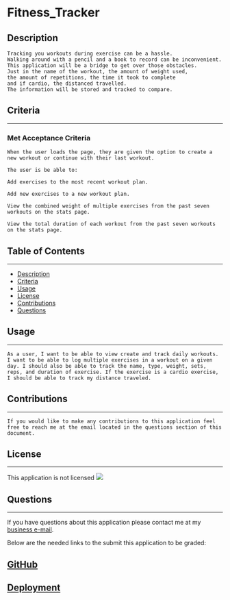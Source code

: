 # Fitness_Tracker
## Description
```
Tracking you workouts during exercise can be a hassle.
Walking around with a pencil and a book to record can be inconvenient.
This application will be a bridge to get over those obstacles.
Just in the name of the workout, the amount of weight used,
the amount of repetitions, the time it took to complete
and if cardio, the distanced travelled.
The information will be stored and tracked to compare.
```
## Criteria
---
### Met Acceptance Criteria
```
When the user loads the page, they are given the option to create a new workout or continue with their last workout.

The user is be able to:

Add exercises to the most recent workout plan.

Add new exercises to a new workout plan.

View the combined weight of multiple exercises from the past seven workouts on the stats page.

View the total duration of each workout from the past seven workouts on the stats page.
```

## Table of Contents
---

* [Description](#Description)
* [Criteria](#Criteria)
* [Usage](#Usage)
* [License](#License)
* [Contributions](#Contributions)
* [Questions](#Questions)

## Usage
---
```
As a user, I want to be able to view create and track daily workouts. I want to be able to log multiple exercises in a workout on a given day. I should also be able to track the name, type, weight, sets, reps, and duration of exercise. If the exercise is a cardio exercise, I should be able to track my distance traveled.
```
## Contributions
---
```
If you would like to make any contributions to this application feel free to reach me at the email located in the questions section of this document.
```

## License
---
This application is  not licensed <img src="https://img.shields.io/badge/license-Unlicense-blue.svg"></img>

## Questions
---
If you have questions about this application please contact me at my <a href="beyond.committed@gmail.com">business e-mail</a>.

Below are the needed links to the submit this application to be graded:<br>
 ## [GitHub](https://github.com/beyondcommitted/Fitness_Tracker)<br>
 ## [Deployment](https://beyondtracker.herokuapp.com/)